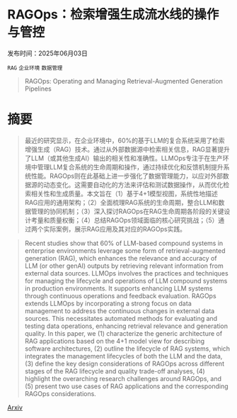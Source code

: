# RAGOps：检索增强生成流水线的操作与管控

发布时间：2025年06月03日

`RAG` `企业环境` `数据管理`

> RAGOps: Operating and Managing Retrieval-Augmented Generation Pipelines

# 摘要

> 最近的研究显示，在企业环境中，60%的基于LLM的复合系统采用了检索增强生成（RAG）技术。通过从外部数据源中检索相关信息，RAG显著提升了LLM（或其他生成AI）输出的相关性和准确性。LLMOps专注于在生产环境中管理LLM复合系统的生命周期和操作，通过持续优化和反馈机制提升系统性能。RAGOps则在此基础上进一步强化了数据管理能力，以应对外部数据源的动态变化。这需要自动化的方法来评估和测试数据操作，从而优化检索相关性和生成质量。本文旨在（1）基于4+1模型视图，系统性地描述RAG应用的通用架构；（2）全面梳理RAG系统的生命周期，整合LLM和数据管理的协同机制；（3）深入探讨RAGOps在RAG生命周期各阶段的关键设计考量和质量权衡；（4）总结RAGOps领域面临的核心研究挑战；（5）通过两个实际案例，展示RAG应用及其对应的RAGOps实践。

> Recent studies show that 60% of LLM-based compound systems in enterprise environments leverage some form of retrieval-augmented generation (RAG), which enhances the relevance and accuracy of LLM (or other genAI) outputs by retrieving relevant information from external data sources. LLMOps involves the practices and techniques for managing the lifecycle and operations of LLM compound systems in production environments. It supports enhancing LLM systems through continuous operations and feedback evaluation. RAGOps extends LLMOps by incorporating a strong focus on data management to address the continuous changes in external data sources. This necessitates automated methods for evaluating and testing data operations, enhancing retrieval relevance and generation quality. In this paper, we (1) characterize the generic architecture of RAG applications based on the 4+1 model view for describing software architectures, (2) outline the lifecycle of RAG systems, which integrates the management lifecycles of both the LLM and the data, (3) define the key design considerations of RAGOps across different stages of the RAG lifecycle and quality trade-off analyses, (4) highlight the overarching research challenges around RAGOps, and (5) present two use cases of RAG applications and the corresponding RAGOps considerations.

[Arxiv](https://arxiv.org/abs/2506.03401)